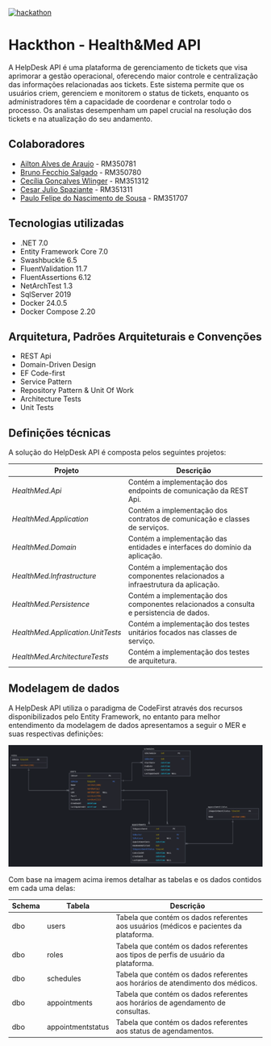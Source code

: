 [![hackathon](https://github.com/fiap-2nett/hackathon/actions/workflows/dotnet.yml/badge.svg?branch=main)](https://github.com/fiap-2nett/hackathon/actions/workflows/dotnet.yml)

# Hackthon - Health&Med API

A HelpDesk API é uma plataforma de gerenciamento de tickets que visa aprimorar a gestão operacional,
oferecendo maior controle e centralização das informações relacionadas aos tickets. Este sistema permite que
os usuários criem, gerenciem e monitorem o status de tickets, enquanto os administradores têm a capacidade de
coordenar e controlar todo o processo. Os analistas desempenham um papel crucial na resolução dos tickets e na
atualização do seu andamento.

## Colaboradores

- [Ailton Alves de Araujo](https://www.linkedin.com/in/ailton-araujo-b4ba0520/) - RM350781
- [Bruno Fecchio Salgado](https://www.linkedin.com/in/bfecchio/) - RM350780
- [Cecília Gonçalves Wlinger](https://www.linkedin.com/in/cec%C3%ADlia-wlinger-6a5459100/) - RM351312
- [Cesar Julio Spaziante](https://www.linkedin.com/in/cesar-spaziante/) - RM351311
- [Paulo Felipe do Nascimento de Sousa](https://www.linkedin.com/in/paulo-felipe06/) - RM351707

## Tecnologias utilizadas

- .NET 7.0
- Entity Framework Core 7.0
- Swashbuckle 6.5
- FluentValidation 11.7
- FluentAssertions 6.12
- NetArchTest 1.3
- SqlServer 2019
- Docker 24.0.5
- Docker Compose 2.20

## Arquitetura, Padrões Arquiteturais e Convenções

- REST Api
- Domain-Driven Design
- EF Code-first
- Service Pattern
- Repository Pattern & Unit Of Work
- Architecture Tests
- Unit Tests

## Definições técnicas

A solução do HelpDesk API é composta pelos seguintes projetos:

| Projeto                           | Descrição                                                                               |
|-----------------------------------|-----------------------------------------------------------------------------------------|
| _HealthMed.Api_                   | Contém a implementação dos endpoints de comunicação da REST Api.                        |
| _HealthMed.Application_           | Contém a implementação dos contratos de comunicação e classes de serviços.              |
| _HealthMed.Domain_                | Contém a implementação das entidades e interfaces do domínio da aplicação.              |
| _HealthMed.Infrastructure_        | Contém a implementação dos componentes relacionados a infraestrutura da aplicação.      |
| _HealthMed.Persistence_           | Contém a implementação dos componentes relacionados a consulta e persistencia de dados. |
| _HealthMed.Application.UnitTests_ | Contém a implementação dos testes unitários focados nas classes de serviço.             |
| _HealthMed.ArchitectureTests_     | Contém a implementação dos testes de arquitetura.                                       |

## Modelagem de dados

A HelpDesk API utiliza o paradigma de CodeFirst através dos recursos disponibilizados pelo Entity Framework, no entanto para melhor
entendimento da modelagem de dados apresentamos a seguir o MER e suas respectivas definições:

![Modelagem de Dados](doc/assets/img/der.png)

Com base na imagem acima iremos detalhar as tabelas e os dados contidos em cada uma delas:

| Schema | Tabela            | Descrição                                                                                      |
|--------|-------------------|------------------------------------------------------------------------------------------------|
| dbo    | users             | Tabela que contém os dados referentes aos usuários (médicos e pacientes da plataforma.         |
| dbo    | roles             | Tabela que contém os dados referentes aos tipos de perfis de usuário da plataforma.            |
| dbo    | schedules         | Tabela que contém os dados referentes aos horários de atendimento dos médicos.                 |
| dbo    | appointments      | Tabela que contém os dados referentes aos horários de agendamento de consultas.                |
| dbo    | appointmentstatus | Tabela que contém os dados referentes aos status de agendamentos.                              |


